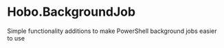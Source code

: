 # Hobo.BackgroundJob

Simple functionality additions to make PowerShell background jobs easier to use
